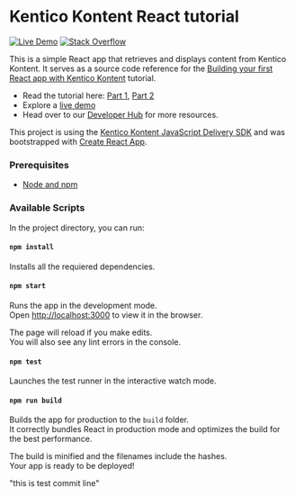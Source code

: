 
# Kentico Kontent React tutorial

[![Live Demo](https://img.shields.io/badge/live-demo-brightgreen.svg)](https://codesandbox.io/s/github/kentico/kontent-tutorial-react-js/tree/master/?module=%2Fsrc%2FApp.js)
[![Stack Overflow](https://img.shields.io/badge/Stack%20Overflow-ASK%20NOW-FE7A16.svg?logo=stackoverflow&logoColor=white)](https://stackoverflow.com/tags/kentico-kontent)

This is a simple React app that retrieves and displays content from Kentico Kontent. It serves as a source code reference for the [Building your first React app with Kentico Kontent](https://docs.kontent.ai/tutorials/develop-apps/get-started/building-your-first-application?tech=react) tutorial.

* Read the tutorial here: [Part 1](https://docs.kontent.ai/tutorials/develop-apps/get-started/building-your-first-application?tech=react), [Part 2](https://docs.kontent.ai/tutorials/develop-apps/get-started/building-your-first-react-app-part-2)
* Explore a [live demo](https://codesandbox.io/s/github/kentico/kontent-tutorial-react-js/tree/master/?module=%2Fsrc%2FApp.js)
* Head over to our [Developer Hub](https://developer.kenticocloud.com/docs) for more resources.

This project is using the [Kentico Kontent JavaScript Delivery SDK](https://github.com/Kentico/kontent-delivery-sdk-js) and was bootstrapped with [Create React App](https://github.com/facebookincubator/create-react-app).

### Prerequisites

* [Node and npm](https://nodejs.org/en/)

### Available Scripts

In the project directory, you can run:

#### `npm install` 

Installs all the requiered dependencies.

#### `npm start`

Runs the app in the development mode.<br>
Open [http://localhost:3000](http://localhost:3000) to view it in the browser.

The page will reload if you make edits.<br>
You will also see any lint errors in the console.

#### `npm test`

Launches the test runner in the interactive watch mode.<br>

#### `npm run build`

Builds the app for production to the `build` folder.<br>
It correctly bundles React in production mode and optimizes the build for the best performance.

The build is minified and the filenames include the hashes.<br>
Your app is ready to be deployed!

"this is test commit line"
